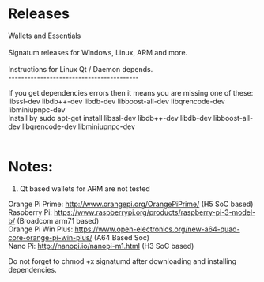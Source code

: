 # Releases
Wallets and Essentials <br><br>
Signatum releases for Windows, Linux, ARM and more.<br>
<br>
Instructions for Linux Qt / Daemon depends.<br>
-----------------------------------------<br>

If you get dependencies errors then it means you are missing one of these: <br>
libssl-dev libdb++-dev libdb-dev libboost-all-dev libqrencode-dev libminiupnpc-dev <br>
Install by sudo apt-get install libssl-dev libdb++-dev libdb-dev libboost-all-dev libqrencode-dev libminiupnpc-dev <br>
<br>

# Notes:

1. Qt based wallets for ARM are not tested <br>

Orange Pi Prime: http://www.orangepi.org/OrangePiPrime/ (H5 SoC based) <br>
Raspberry Pi: https://www.raspberrypi.org/products/raspberry-pi-3-model-b/ (Broadcom arm71 based)<br>
Orange Pi Win Plus: https://www.open-electronics.org/new-a64-quad-core-orange-pi-win-plus/ (A64 Based Soc)<br>
Nano Pi: http://nanopi.io/nanopi-m1.html (H3 SoC based) <br>

Do not forget to chmod +x signatumd after downloading and installing dependencies. 
